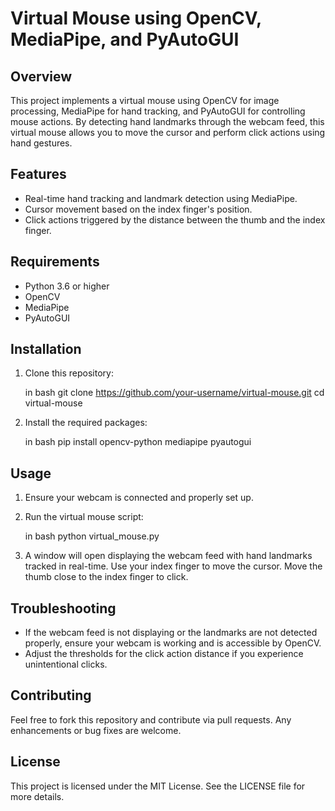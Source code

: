 # Virtual Mouse using OpenCV, MediaPipe, and PyAutoGUI

## Overview

This project implements a virtual mouse using OpenCV for image processing, MediaPipe for hand tracking, and PyAutoGUI for controlling mouse actions. By detecting hand landmarks through the webcam feed, this virtual mouse allows you to move the cursor and perform click actions using hand gestures.

## Features

- Real-time hand tracking and landmark detection using MediaPipe.
- Cursor movement based on the index finger's position.
- Click actions triggered by the distance between the thumb and the index finger.

## Requirements

- Python 3.6 or higher
- OpenCV
- MediaPipe
- PyAutoGUI

## Installation

1. Clone this repository:

   in bash
   git clone https://github.com/your-username/virtual-mouse.git
   cd virtual-mouse

2. Install the required packages:

   in bash
   pip install opencv-python mediapipe pyautogui

## Usage

1. Ensure your webcam is connected and properly set up.

2. Run the virtual mouse script:

   in bash
   python virtual_mouse.py

3. A window will open displaying the webcam feed with hand landmarks tracked in real-time. Use your index finger to move the cursor. Move the thumb close to the index finger to click.

## Troubleshooting

- If the webcam feed is not displaying or the landmarks are not detected properly, ensure your webcam is working and is accessible by OpenCV.
- Adjust the thresholds for the click action distance if you experience unintentional clicks.

## Contributing

Feel free to fork this repository and contribute via pull requests. Any enhancements or bug fixes are welcome.

## License

This project is licensed under the MIT License. See the LICENSE file for more details.
